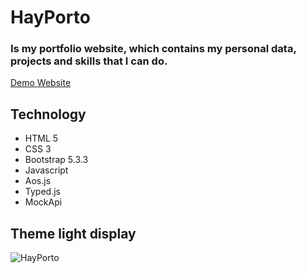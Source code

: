 # HayPorto
### Is my portfolio website, which contains my personal data, projects and skills that I can do.

[Demo Website](https://m-haykal.github.io/hayporto/) 

## Technology

- HTML 5
- CSS 3
- Bootstrap 5.3.3
- Javascript
- Aos.js
- Typed.js
- MockApi

## Theme light display

![HayPorto](../IMAGE_PATH/image.png)
